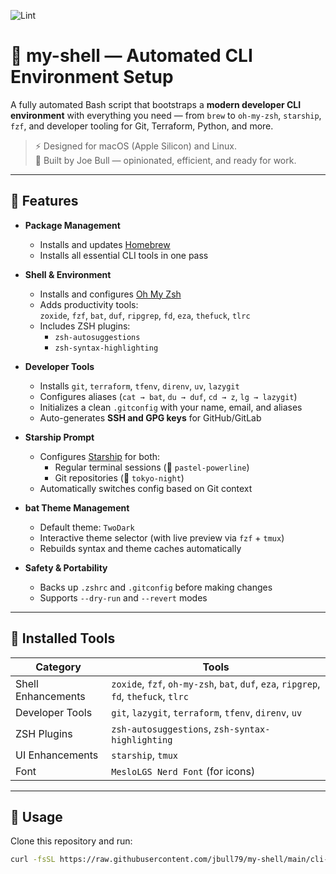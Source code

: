 ![Lint](https://github.com/jbull79/my-shell/actions/workflows/lint.yml/badge.svg)

# 🧠 my-shell — Automated CLI Environment Setup

A fully automated Bash script that bootstraps a **modern developer CLI environment** with everything you need — from `brew` to `oh-my-zsh`, `starship`, `fzf`, and developer tooling for Git, Terraform, Python, and more.

> ⚡ Designed for macOS (Apple Silicon) and Linux.  
> 🧩 Built by Joe Bull — opinionated, efficient, and ready for work.

---

## 🚀 Features

- **Package Management**
  - Installs and updates [Homebrew](https://brew.sh)
  - Installs all essential CLI tools in one pass

- **Shell & Environment**
  - Installs and configures [Oh My Zsh](https://ohmyz.sh)
  - Adds productivity tools:  
    `zoxide`, `fzf`, `bat`, `duf`, `ripgrep`, `fd`, `eza`, `thefuck`, `tlrc`
  - Includes ZSH plugins:
    - `zsh-autosuggestions`
    - `zsh-syntax-highlighting`

- **Developer Tools**
  - Installs `git`, `terraform`, `tfenv`, `direnv`, `uv`, `lazygit`
  - Configures aliases (`cat → bat`, `du → duf`, `cd → z`, `lg → lazygit`)
  - Initializes a clean `.gitconfig` with your name, email, and aliases
  - Auto-generates **SSH and GPG keys** for GitHub/GitLab

- **Starship Prompt**
  - Configures [Starship](https://starship.rs) for both:
    - Regular terminal sessions (🎨 `pastel-powerline`)
    - Git repositories (🌃 `tokyo-night`)
  - Automatically switches config based on Git context

- **bat Theme Management**
  - Default theme: `TwoDark`
  - Interactive theme selector (with live preview via `fzf` + `tmux`)
  - Rebuilds syntax and theme caches automatically

- **Safety & Portability**
  - Backs up `.zshrc` and `.gitconfig` before making changes
  - Supports `--dry-run` and `--revert` modes

---

## 🧩 Installed Tools

| Category | Tools |
|-----------|-------|
| Shell Enhancements | `zoxide`, `fzf`, `oh-my-zsh`, `bat`, `duf`, `eza`, `ripgrep`, `fd`, `thefuck`, `tlrc` |
| Developer Tools | `git`, `lazygit`, `terraform`, `tfenv`, `direnv`, `uv` |
| ZSH Plugins | `zsh-autosuggestions`, `zsh-syntax-highlighting` |
| UI Enhancements | `starship`, `tmux` |
| Font | `MesloLGS Nerd Font` (for icons) |

---

## 🧰 Usage

Clone this repository and run:

```bash
curl -fsSL https://raw.githubusercontent.com/jbull79/my-shell/main/cli-setup.sh | bash
